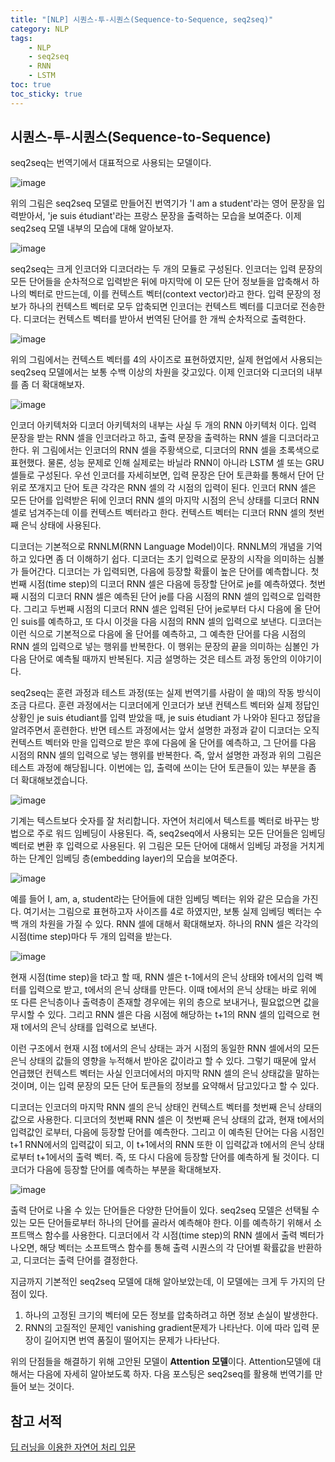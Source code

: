 ```yaml
---
title: "[NLP] 시퀀스-투-시퀀스(Sequence-to-Sequence, seq2seq)"
category: NLP
tags:
    - NLP
    - seq2seq
    - RNN
    - LSTM
toc: true
toc_sticky: true
---
```


## 시퀀스-투-시퀀스(Sequence-to-Sequence)
seq2seq는 번역기에서 대표적으로 사용되는 모델이다.    

![image](https://github.com/parkm2ngyu00/parkm2ngyu00.github.io/assets/88785472/6800cee1-20fd-447e-9229-ad10abc82699)   

위의 그림은 seq2seq 모델로 만들어진 번역기가 'I am a student'라는 영어 문장을 입력받아서, 'je suis étudiant'라는 프랑스 문장을 출력하는 모습을 보여준다. 이제 seq2seq 모델 내부의 모습에 대해 알아보자.   

![image](https://github.com/parkm2ngyu00/parkm2ngyu00.github.io/assets/88785472/b4507a58-19e5-4fc1-a6ec-ede55acee1e4)   

seq2seq는 크게 인코더와 디코더라는 두 개의 모듈로 구성된다. 인코더는 입력 문장의 모든 단어들을 순차적으로 입력받은 뒤에 마지막에 이 모든 단어 정보들을 압축해서 하나의 벡터로 만드는데, 이를 컨텍스트 벡터(context vector)라고 한다. 입력 문장의 정보가 하나의 컨텍스트 벡터로 모두 압축되면 인코더는 컨텍스트 벡터를 디코더로 전송한다. 디코더는 컨텍스트 벡터를 받아서 번역된 단어를 한 개씩 순차적으로 출력한다.   

![image](https://github.com/parkm2ngyu00/parkm2ngyu00.github.io/assets/88785472/00632a98-5c32-49da-b17f-f3b7e70cd388)   

위의 그림에서는 컨텍스트 벡터를 4의 사이즈로 표현하였지만, 실제 현업에서 사용되는 seq2seq 모델에서는 보통 수백 이상의 차원을 갖고있다. 이제 인코더와 디코더의 내부를 좀 더 확대해보자.   

![image](https://github.com/parkm2ngyu00/parkm2ngyu00.github.io/assets/88785472/ed77bc07-a5c9-426a-989b-496cdc8a0b12)   

인코더 아키텍처와 디코더 아키텍처의 내부는 사실 두 개의 RNN 아키텍처 이다. 입력 문장을 받는 RNN 셀을 인코더라고 하고, 출력 문장을 출력하는 RNN 셀을 디코더라고 한다. 위 그림에서는 인코더의 RNN 셀을 주황색으로, 디코더의 RNN 셀을 초록색으로 표현했다. 물론, 성능 문제로 인해 실제로는 바닐라 RNN이 아니라 LSTM 셀 또는 GRU 셀들로 구성된다. 우선 인코더를 자세히보면, 입력 문장은 단어 토큰화를 통해서 단어 단위로 쪼개지고 단어 토큰 각각은 RNN 셀의 각 시점의 입력이 된다. 인코더 RNN 셀은 모든 단어를 입력받은 뒤에 인코더 RNN 셀의 마지막 시점의 은닉 상태를 디코더 RNN 셀로 넘겨주는데 이를 컨텍스트 벡터라고 한다. 컨텍스트 벡터는 디코더 RNN 셀의 첫번째 은닉 상태에 사용된다.    

디코더는 기본적으로 RNNLM(RNN Language Model)이다. RNNLM의 개념을 기억하고 있다면 좀 더 이해하기 쉽다. 디코더는 초기 입력으로 문장의 시작을 의미하는 심볼 <sos>가 들어간다. 디코더는 <sos>가 입력되면, 다음에 등장할 확률이 높은 단어를 예측합니다. 첫번째 시점(time step)의 디코더 RNN 셀은 다음에 등장할 단어로 je를 예측하였다. 첫번째 시점의 디코더 RNN 셀은 예측된 단어 je를 다음 시점의 RNN 셀의 입력으로 입력한다. 그리고 두번째 시점의 디코더 RNN 셀은 입력된 단어 je로부터 다시 다음에 올 단어인 suis를 예측하고, 또 다시 이것을 다음 시점의 RNN 셀의 입력으로 보낸다. 디코더는 이런 식으로 기본적으로 다음에 올 단어를 예측하고, 그 예측한 단어를 다음 시점의 RNN 셀의 입력으로 넣는 행위를 반복한다. 이 행위는 문장의 끝을 의미하는 심볼인 <eos>가 다음 단어로 예측될 때까지 반복된다. 지금 설명하는 것은 테스트 과정 동안의 이야기이다.   

seq2seq는 훈련 과정과 테스트 과정(또는 실제 번역기를 사람이 쓸 때)의 작동 방식이 조금 다르다. 훈련 과정에서는 디코더에게 인코더가 보낸 컨텍스트 벡터와 실제 정답인 상황인 <sos> je suis étudiant를 입력 받았을 때, je suis étudiant <eos>가 나와야 된다고 정답을 알려주면서 훈련한다. 반면 테스트 과정에서는 앞서 설명한 과정과 같이 디코더는 오직 컨텍스트 벡터와 <sos>만을 입력으로 받은 후에 다음에 올 단어를 예측하고, 그 단어를 다음 시점의 RNN 셀의 입력으로 넣는 행위를 반복한다. 즉, 앞서 설명한 과정과 위의 그림은 테스트 과정에 해당됩니다. 이번에는 입, 출력에 쓰이는 단어 토큰들이 있는 부분을 좀 더 확대해보겠습니다.   

![image](https://github.com/parkm2ngyu00/parkm2ngyu00.github.io/assets/88785472/8617a343-d743-4c2a-a5cd-bda8bb21e0c4)   

기계는 텍스트보다 숫자를 잘 처리합니다. 자연어 처리에서 텍스트를 벡터로 바꾸는 방법으로 주로 워드 임베딩이 사용된다. 즉, seq2seq에서 사용되는 모든 단어들은 임베딩 벡터로 변환 후 입력으로 사용된다. 위 그림은 모든 단어에 대해서 임베딩 과정을 거치게 하는 단계인 임베딩 층(embedding layer)의 모습을 보여준다.   

![image](https://github.com/parkm2ngyu00/parkm2ngyu00.github.io/assets/88785472/878eab07-1831-42b1-857e-55a2bbcaf289)   

예를 들어 I, am, a, student라는 단어들에 대한 임베딩 벡터는 위와 같은 모습을 가진다. 여기서는 그림으로 표현하고자 사이즈를 4로 하였지만, 보통 실제 임베딩 벡터는 수백 개의 차원을 가질 수 있다. RNN 셀에 대해서 확대해보자. 하나의 RNN 셀은 각각의 시점(time step)마다 두 개의 입력을 받는다.   

![image](https://github.com/parkm2ngyu00/parkm2ngyu00.github.io/assets/88785472/01a90d59-db50-4c06-b6b0-8b0b176584c5)   

현재 시점(time step)을 t라고 할 때, RNN 셀은 t-1에서의 은닉 상태와 t에서의 입력 벡터를 입력으로 받고, t에서의 은닉 상태를 만든다. 이때 t에서의 은닉 상태는 바로 위에 또 다른 은닉층이나 출력층이 존재할 경우에는 위의 층으로 보내거나, 필요없으면 값을 무시할 수 있다. 그리고 RNN 셀은 다음 시점에 해당하는 t+1의 RNN 셀의 입력으로 현재 t에서의 은닉 상태를 입력으로 보낸다.   

이런 구조에서 현재 시점 t에서의 은닉 상태는 과거 시점의 동일한 RNN 셀에서의 모든 은닉 상태의 값들의 영향을 누적해서 받아온 값이라고 할 수 있다. 그렇기 때문에 앞서 언급했던 컨텍스트 벡터는 사실 인코더에서의 마지막 RNN 셀의 은닉 상태값을 말하는 것이며, 이는 입력 문장의 모든 단어 토큰들의 정보를 요약해서 담고있다고 할 수 있다.   

디코더는 인코더의 마지막 RNN 셀의 은닉 상태인 컨텍스트 벡터를 첫번째 은닉 상태의 값으로 사용한다. 디코더의 첫번째 RNN 셀은 이 첫번째 은닉 상태의 값과, 현재 t에서의 입력값인 <sos>로부터, 다음에 등장할 단어를 예측한다. 그리고 이 예측된 단어는 다음 시점인 t+1 RNN에서의 입력값이 되고, 이 t+1에서의 RNN 또한 이 입력값과 t에서의 은닉 상태로부터 t+1에서의 출력 벡터. 즉, 또 다시 다음에 등장할 단어를 예측하게 될 것이다. 디코더가 다음에 등장할 단어를 예측하는 부분을 확대해보자.   

![image](https://github.com/parkm2ngyu00/parkm2ngyu00.github.io/assets/88785472/6a725eaf-c10a-4056-b672-47e4d22f44af)   

출력 단어로 나올 수 있는 단어들은 다양한 단어들이 있다. seq2seq 모델은 선택될 수 있는 모든 단어들로부터 하나의 단어를 골라서 예측해야 한다. 이를 예측하기 위해서 소프트맥스 함수를 사용한다. 디코더에서 각 시점(time step)의 RNN 셀에서 출력 벡터가 나오면, 해당 벡터는 소프트맥스 함수를 통해 출력 시퀀스의 각 단어별 확률값을 반환하고, 디코더는 출력 단어를 결정한다.   

지금까지 기본적인 seq2seq 모델에 대해 알아보았는데, 이 모델에는 크게 두 가지의 단점이 있다.   
1. 하나의 고정된 크기의 벡터에 모든 정보를 압축하려고 하면 정보 손실이 발생한다.   
2. RNN의 고질적인 문제인 vanishing gradient문제가 나타난다. 이에 따라 입력 문장이 길어지면 번역 품질이 떨어지는 문제가 나타난다.   

위의 단점들을 해결하기 위해 고안된 모델이 **Attention 모델**이다. Attention모델에 대해서는 다음에 자세히 알아보도록 하자. 다음 포스팅은 seq2seq를 활용해 번역기를 만들어 보는 것이다.   

## 참고 서적
[딥 러닝을 이용한 자연어 처리 입문](https://wikidocs.net/22592)  
